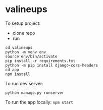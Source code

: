 # valineups

To setup project:
- clone repo
- run
```
cd valineups
python -m venv env
source env/bin/activate
pip install -r requirements.txt
python -m pip install django-cors-headers
cd app
npm install
```
To run dev server:
```source env/bin/activate
python manage.py runserver
```
To run the app locally:
`npm start`


